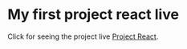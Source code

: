 # My first project react live

Click for seeing the project live [Project React](https://frantzgithub.github.io/mettre/).


